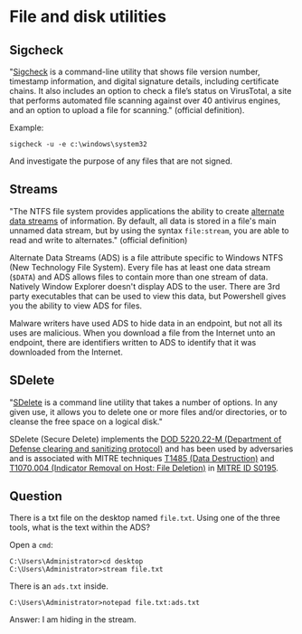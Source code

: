 # File and disk utilities

## Sigcheck

"[Sigcheck](https://learn.microsoft.com/en-us/sysinternals/downloads/sigcheck) is a command-line utility that shows 
file version number, timestamp information, and digital signature 
details, including certificate chains. It also includes an option to check a file’s status on VirusTotal, a site 
that performs automated file scanning against over 40 antivirus engines, and an option to upload a file for scanning." 
(official definition).

Example:

    sigcheck -u -e c:\windows\system32

And investigate the purpose of any files that are not signed.

## Streams

"The NTFS file system provides applications the ability to create 
[alternate data streams](https://learn.microsoft.com/en-us/sysinternals/downloads/streams) of information. By default, 
all data is stored in a file's main unnamed data stream, but by using the syntax `file:stream`, you are able to read 
and write to alternates." (official definition)

Alternate Data Streams (ADS) is a file attribute specific to Windows NTFS (New Technology File System). Every file 
has at least one data stream (`$DATA`) and ADS allows files to contain more than one stream of data. Natively Window 
Explorer doesn't display ADS to the user. There are 3rd party executables that can be used to view this data, but 
Powershell gives you the ability to view ADS for files.

Malware writers have used ADS to hide data in an endpoint, but not all its uses are malicious. When you download a 
file from the Internet unto an endpoint, there are identifiers written to ADS to identify that it was downloaded 
from the Internet.

## SDelete

"[SDelete](https://docs.microsoft.com/en-us/sysinternals/downloads/sdelete) is a command line utility that takes a 
number of options. In any given use, it allows you to delete one or more files and/or directories, or to cleanse the 
free space on a logical disk." 

SDelete (Secure Delete) implements the 
[DOD 5220.22-M (Department of Defense clearing and sanitizing protocol)](https://www.lifewire.com/dod-5220-22-m-2625856) 
and has been used by adversaries and is associated with MITRE techniques 
[T1485 (Data Destruction)](https://attack.mitre.org/techniques/T1485/) and 
[T1070.004 (Indicator Removal on Host: File Deletion)](https://attack.mitre.org/techniques/T1070/004/) in 
[MITRE ID S0195](https://attack.mitre.org/software/S0195/).

## Question

There is a txt file on the desktop named `file.txt`. Using one of the three tools, what is the text within the ADS?

Open a `cmd`:

    C:\Users\Administrator>cd desktop
    C:\Users\Administrator>stream file.txt

There is an `ads.txt` inside.

    C:\Users\Administrator>notepad file.txt:ads.txt

Answer: I am hiding in the stream.


